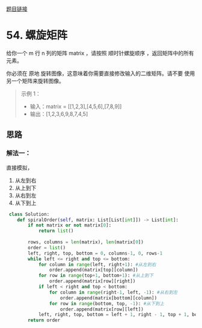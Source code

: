 [题目链接](https://leetcode-cn.com/problems/spiral-matrix/)
# 54. 螺旋矩阵
给你一个 m 行 n 列的矩阵 matrix ，请按照 顺时针螺旋顺序 ，返回矩阵中的所有元素。

你必须在 原地 旋转图像，这意味着你需要直接修改输入的二维矩阵。请不要 使用另一个矩阵来旋转图像。


>示例 1：
> * 输入：matrix = [[1,2,3],[4,5,6],[7,8,9]]
> * 输出：[1,2,3,6,9,8,7,4,5]

## 思路

### 解法一：
直接模拟，
1. 从左到右
2. 从上到下
3. 从右到左
4. 从下到上
```python
 class Solution:
    def spiralOrder(self, matrix: List[List[int]]) -> List[int]:
        if not matrix or not matrix[0]:
            return list()
        
        rows, columns = len(matrix), len(matrix[0])
        order = list()
        left, right, top, bottom = 0, columns-1, 0, rows-1
        while left <= right and top <= bottom:
            for column in range(left, right+1): #从左到右
                order.append(matrix[top][column])
            for row in range(top+1, bottom+1): #从上到下
                order.append(matrix[row][right])
            if left < right and top < bottom:
                for column in range(right-1, left, -1): #从右到左
                    order.append(matrix[bottom][column])
                for row in range(bottom, top, -1): #从下到上
                    order.append(matrix[row][left])
            left, right, top, bottom = left + 1, right - 1, top + 1, bottom - 1
        return order
```
